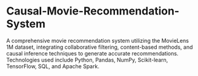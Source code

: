 # Causal-Movie-Recommendation-System
A comprehensive movie recommendation system utilizing the MovieLens 1M dataset, integrating collaborative filtering, content-based methods, and causal inference techniques to generate accurate recommendations. Technologies used include Python, Pandas, NumPy, Scikit-learn, TensorFlow, SQL, and Apache Spark.
